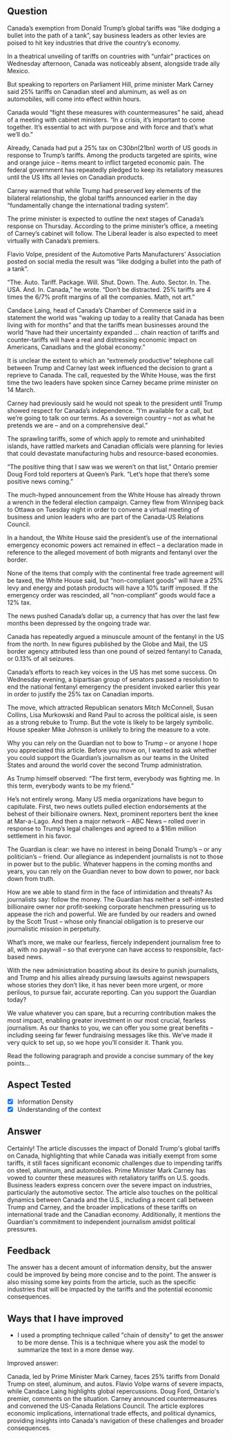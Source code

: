 ## Question

Canada’s exemption from Donald Trump’s global tariffs was “like dodging a bullet into the path of a tank”, say business leaders as other levies are poised to hit key industries that drive the country’s economy.

In a theatrical unveiling of tariffs on countries with “unfair” practices on Wednesday afternoon, Canada was noticeably absent, alongside trade ally Mexico.

But speaking to reporters on Parliament Hill, prime minister Mark Carney said 25% tariffs on Canadian steel and aluminum, as well as on automobiles, will come into effect within hours.

Canada would “fight these measures with countermeasures” he said, ahead of a meeting with cabinet ministers. “In a crisis, it’s important to come together. It’s essential to act with purpose and with force and that’s what we’ll do.”

Already, Canada had put a 25% tax on C$30bn ($21bn) worth of US goods in response to Trump’s tariffs. Among the products targeted are spirits, wine and orange juice – items meant to inflict targeted economic pain. The federal government has repeatedly pledged to keep its retaliatory measures until the US lifts all levies on Canadian products.

Carney warned that while Trump had preserved key elements of the bilateral relationship, the global tariffs announced earlier in the day “fundamentally change the international trading system”.

The prime minister is expected to outline the next stages of Canada’s response on Thursday. According to the prime minister’s office, a meeting of Carney’s cabinet will follow. The Liberal leader is also expected to meet virtually with Canada’s premiers.

Flavio Volpe, president of the Automotive Parts Manufacturers’ Association posted on social media the result was “like dodging a bullet into the path of a tank”.

“The. Auto. Tariff. Package. Will. Shut. Down. The. Auto. Sector. In. The. USA. And. In. Canada,” he wrote. “Don’t be distracted. 25% tariffs are 4 times the 6/7% profit margins of all the companies. Math, not art.”

Candace Laing, head of Canada’s Chamber of Commerce said in a statement the world was “waking up today to a reality that Canada has been living with for months” and that the tariffs mean businesses around the world “have had their uncertainty expanded … chain reaction of tariffs and counter-tariffs will have a real and distressing economic impact on Americans, Canadians and the global economy.”

It is unclear the extent to which an “extremely productive” telephone call between Trump and Carney last week influenced the decision to grant a reprieve to Canada. The call, requested by the White House, was the first time the two leaders have spoken since Carney became prime minister on 14 March.

Carney had previously said he would not speak to the president until Trump showed respect for Canada’s independence. “I’m available for a call, but we’re going to talk on our terms. As a sovereign country – not as what he pretends we are – and on a comprehensive deal.”

The sprawling tariffs, some of which apply to remote and uninhabited islands, have rattled markets and Canadian officials were planning for levies that could devastate manufacturing hubs and resource-based economies.

“The positive thing that I saw was we weren’t on that list,” Ontario premier Doug Ford told reporters at Queen’s Park. “Let’s hope that there’s some positive news coming.”

The much-hyped announcement from the White House has already thrown a wrench in the federal election campaign. Carney flew from Winnipeg back to Ottawa on Tuesday night in order to convene a virtual meeting of business and union leaders who are part of the Canada-US Relations Council.

In a handout, the White House said the president’s use of the international emergency economic powers act remained in effect – a declaration made in reference to the alleged movement of both migrants and fentanyl over the border.

None of the items that comply with the continental free trade agreement will be taxed, the White House said, but “non-compliant goods” will have a 25% levy and energy and potash products will have a 10% tariff imposed. If the emergency order was rescinded, all “non-compliant” goods would face a 12% tax.

The news pushed Canada’s dollar up, a currency that has over the last few months been depressed by the ongoing trade war.

Canada has repeatedly argued a minuscule amount of the fentanyl in the US from the north. In new figures published by the Globe and Mail, the US border agency attributed less than one pound of seized fentanyl to Canada, or 0.13% of all seizures.

Canada’s efforts to reach key voices in the US has met some success. On Wednesday evening, a bipartisan group of senators passed a resolution to end the national fentanyl emergency the president invoked earlier this year in order to justify the 25% tax on Canadian imports.

The move, which attracted Republican senators Mitch McConnell, Susan Collins, Lisa Murkowski and Rand Paul to across the political aisle, is seen as a strong rebuke to Trump. But the vote is likely to be largely symbolic. House speaker Mike Johnson is unlikely to bring the measure to a vote.

Why you can rely on the Guardian not to bow to Trump – or anyone
I hope you appreciated this article. Before you move on, I wanted to ask whether you could support the Guardian’s journalism as our teams in the United States and around the world cover the second Trump administration.

As Trump himself observed: “The first term, everybody was fighting me. In this term, everybody wants to be my friend.”

He’s not entirely wrong. Many US media organizations have begun to capitulate. First, two news outlets pulled election endorsements at the behest of their billionaire owners. Next, prominent reporters bent the knee at Mar-a-Lago. And then a major network – ABC News – rolled over in response to Trump’s legal challenges and agreed to a $16m million settlement in his favor.

The Guardian is clear: we have no interest in being Donald Trump’s – or any politician’s – friend. Our allegiance as independent journalists is not to those in power but to the public. Whatever happens in the coming months and years, you can rely on the Guardian never to bow down to power, nor back down from truth.

How are we able to stand firm in the face of intimidation and threats? As journalists say: follow the money. The Guardian has neither a self-interested billionaire owner nor profit-seeking corporate henchmen pressuring us to appease the rich and powerful. We are funded by our readers and owned by the Scott Trust – whose only financial obligation is to preserve our journalistic mission in perpetuity.

What’s more, we make our fearless, fiercely independent journalism free to all, with no paywall – so that everyone can have access to responsible, fact-based news.

With the new administration boasting about its desire to punish journalists, and Trump and his allies already pursuing lawsuits against newspapers whose stories they don’t like, it has never been more urgent, or more perilous, to pursue fair, accurate reporting. Can you support the Guardian today?

We value whatever you can spare, but a recurring contribution makes the most impact, enabling greater investment in our most crucial, fearless journalism. As our thanks to you, we can offer you some great benefits – including seeing far fewer fundraising messages like this. We’ve made it very quick to set up, so we hope you’ll consider it. Thank you.

Read the following paragraph and provide a concise summary of the key points…

## Aspect Tested

- [x] Information Density
- [x] Understanding of the context

## Answer

Certainly! The article discusses the impact of Donald Trump's global tariffs on Canada, highlighting that while Canada was initially exempt from some tariffs, it still faces significant economic challenges due to impending tariffs on steel, aluminum, and automobiles. Prime Minister Mark Carney has vowed to counter these measures with retaliatory tariffs on U.S. goods. Business leaders express concern over the severe impact on industries, particularly the automotive sector. The article also touches on the political dynamics between Canada and the U.S., including a recent call between Trump and Carney, and the broader implications of these tariffs on international trade and the Canadian economy. Additionally, it mentions the Guardian's commitment to independent journalism amidst political pressures.

## Feedback

The answer has a decent amount of information density, but the answer could be improved by being more concise and to the point. The answer is also missing some key points from the article, such as the specific industries that will be impacted by the tariffs and the potential economic consequences.

## Ways that I have improved

- I used a prompting technique called "chain of density" to get the answer to be more dense. This is a technique where you ask the model to summarize the text in a more dense way.

Improved answer:

Canada, led by Prime Minister Mark Carney, faces 25% tariffs from Donald Trump on steel, aluminum, and autos. Flavio Volpe warns of severe impacts, while Candace Laing highlights global repercussions. Doug Ford, Ontario's premier, comments on the situation. Carney announced countermeasures and convened the US-Canada Relations Council. The article explores economic implications, international trade effects, and political dynamics, providing insights into Canada's navigation of these challenges and broader consequences.
